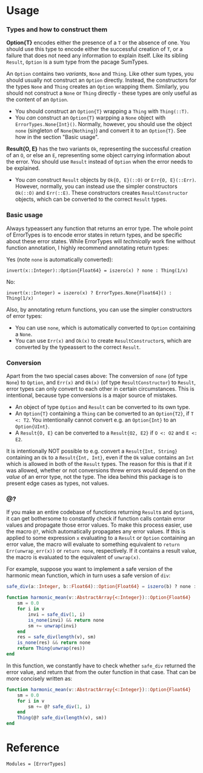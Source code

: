 # Usage

### Types and how to construct them
__Option{T}__ encodes either the presence of a `T` or the absence of one. You should use this type to encode either the successful creation of `T`, or a failure that does not need any information to explain itself. Like its sibling `Result`, `Option` is a sum type from the pacage SumTypes.

An `Option` contains two _variants_, `None` and `Thing`. Like other sum types, you should usually not construct an `Option` directly. Instead, the constructors for the types `None` and `Thing` creates an `Option` wrapping them. Similarly, you should not construct a `None` or `Thing` directly - these types are only useful as the content of an `Option`.

* You should construct an `Option{T}` wrapping a `Thing` with `Thing(::T)`.
* You _can_ construct an `Option{T}` warpping a `None` object with `ErrorTypes.None{Int}()`. Normally, however, you should use the object `none` (singleton of `None{Nothing}`) and convert it to an `Option{T}`. See how in the section "Basic usage".

__Result{O, E}__ has the two variants `Ok`, representing the successful creation of an `O`, or else an `E`, representing some object carrying information about the error. You should use `Result` instead of `Option` when the error needs to be explained.

* You _can_ construct `Result` objects by `Ok{O, E}(::O)` or `Err{O, E}(::Err)`. However, normally, you can instead use the simpler constructors `Ok(::O)` and `Err(::E)`. These constructors creates `ResultConstructor` objects, which can be converted to the correct `Result` types.

### Basic usage
Always typeassert any function that returns an error type. The whole point of ErrorTypes is to encode error states in return types, and be specific about these error states. While ErrorTypes will _technically_ work fine without function annotation, I highly recommend annotating return types:

Yes (note `none` is automatically converted):
```
invert(x::Integer)::Option{Float64} = iszero(x) ? none : Thing(1/x)
```

No:
```
invert(x::Integer) = iszero(x) ? ErrorTypes.None{Float64}() : Thing(1/x)
```

Also, by annotating return functions, you can use the simpler constructors of error types:
* You can use `none`, which is automatically converted to `Option` containing a `None`.
* You can use `Err(x)` and `Ok(x)` to create `ResultConstructor`s, which are converted by the typeassert to the correct `Result`.

### Conversion
Apart from the two special cases above: The conversion of `none` (of type `None`) to `Option`, and `Err(x)` and `Ok(x)` (of type `ResultConstructor`) to `Result`, error types can only convert to each other in certain circumstances. This is intentional, because type conversions is a major source of mistakes.

* An object of type `Option` and `Result` can be converted to its own type.
* An `Option{T}` containing a `Thing` can be converted to an `Option{T2}`, if `T <: T2`. You intentionally cannot convert e.g. an `Option{Int}` to an `Option{UInt}`.
* A `Result{O, E}` can be converted to a `Result{O2, E2}` if `O <: O2` and `E <: E2`.

It is intentionally NOT possible to e.g. convert a `Result{Int, String}` containing an `Ok` to a `Result{Int, Int}`, even if the `Ok` value contains an `Int` which is allowed in both of the `Result` types. The reason for this is that if it was allowed, whether or not conversions threw errors would depend on the _value_ of an error type, not the type. The idea behind this package is to present edge cases as types, not values.

### @?
If you make an entire codebase of functions returning `Result`s and `Option`s, it can get bothersome to constantly check if function calls contain error values and propagate those error values. To make this process easier, use the macro `@?`, which automatically propagates any error values. If this is applied to some expression `x` evaluating to a `Result` or `Option` containing an error value, the macro will evaluate to something equivalent to `return Err(unwrap_err(x))` or `return none`, respectively. If it contains a result value, the macro is evaluated to the equivalent of `unwrap(x)`.

For example, suppose you want to implement a safe version of the harmonic mean function, which in turn uses a safe version of `div`:

```julia
safe_div(a::Integer, b::Float64)::Option{Float64} = iszero(b) ? none : Thing(a/b)

function harmonic_mean(v::AbstractArray{<:Integer})::Option{Float64}
    sm = 0.0
    for i in v
        invi = safe_div(1, i)
        is_none(invi) && return none
        sm += unwrap(invi)
    end
    res = safe_div(length(v), sm)
    is_none(res) && return none
    return Thing(unwrap(res))
end
```

In this function, we constantly have to check whether `safe_div` returned the error value, and return that from the outer function in that case. That can be more concisely written as:

```julia
function harmonic_mean(v::AbstractArray{<:Integer})::Option{Float64}
    sm = 0.0
    for i in v
        sm += @? safe_div(1, i)
    end
    Thing(@? safe_div(length(v), sm))
end
```

# Reference

```@autodocs
Modules = [ErrorTypes]
```

